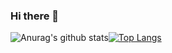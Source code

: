 ### Hi there 👋
![Anurag's github stats](https://github-readme-stats.vercel.app/api?username=ShaneenDhahd&show_icons=true&theme=graywhite&include_all_commits=true&)[![Top Langs](https://github-readme-stats.vercel.app/api/top-langs/?username=NoorMohammed993&theme=graywhite)](https://github.com/anuraghazra/github-readme-stats)
<!--
**NoorMohammed993/NoorMohammed993** is a ✨ _special_ ✨ repository because its `README.md` (this file) appears on your GitHub profile.

Here are some ideas to get you started:

- 🔭 I’m currently working on ...
- 🌱 I’m currently learning ...
- 👯 I’m looking to collaborate on ...
- 🤔 I’m looking for help with ...
- 💬 Ask me about ...
- 📫 How to reach me: ...
- 😄 Pronouns: ...
- ⚡ Fun fact: ...
-->
